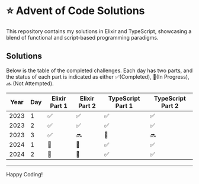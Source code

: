 # :star: Advent of Code Solutions

This repository contains my solutions in Elixir and TypeScript, showcasing a blend of functional and script-based programming paradigms.

## Solutions

Below is the table of the completed challenges. Each day has two parts, and the status of each part is indicated as either ✅(Completed), 🚀(In Progress), 🔜 (Not Attempted).

| Year | Day | Elixir Part 1 | Elixir Part 2 | TypeScript Part 1 | TypeScript Part 2 |
| ---- | --- | ------------- | ------------- | ----------------- | ----------------- |
| 2023 | 1   | ✅             | ✅             | ✅                 | ✅                 |
| 2023 | 2   | ✅             | ✅             | ✅                 | ✅                 |
| 2023 | 3   | ✅             | 🔜             | 🚀                 | 🔜                 |
| 2024 | 1   | 🚀             | 🚀             | ✅                 | ✅                 |
| 2024 | 2   | 🚀             | 🚀             | ✅                 | ✅                 |


---

Happy Coding!
